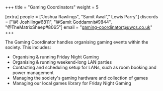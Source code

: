 +++
title = "Gaming Coordinators"
weight = 5

[extra]
people = ["Joshua Rawlings", "Samit Awal"," Lewis Parry"]
discords = ["@! Joshiling#6811", "@Samit Goddamnit#9844", "@TheMatrixSheep#8065"]
email = "gaming-coordinator@uwcs.co.uk"
+++

The Gaming Coordinator handles organising gaming events within the society. This includes:

- Organising & running Friday Night Gaming
- Organising & running weekend-long LAN parties
- Contacting and scheduling setup for LANs, such as room booking and power management
- Managing the society's gaming hardware and collection of games
- Managing our local games library for Friday Night Gaming